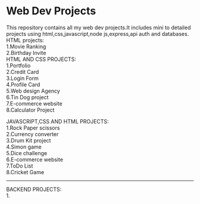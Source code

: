 <h1>Web Dev Projects</h1>
This repository contains all my web dev projects.It includes mini to detailed projects using html,css,javascript,node js,express,api auth and databases.</br>
HTML projects:</br>
1.Movie Ranking</br>
2.Birthday Invite</br>
HTML AND CSS PROJECTS:</br>
1.Portfolio</br> 
2.Credit Card</br>
3.Login Form</br>
4.Profile Card</br>
5.Web design Agency</br>
6.Tin Dog project</br>
7.E-commerce website</br>
8.Calculator Project</br>

JAVASCRIPT,CSS AND HTML PROJECTS:</br>
1.Rock Paper scissors</br>
2.Currency converter</br>
3.Drum Kit project</br>
4.Simon game</br>
5.Dice challenge</br>
6.E-commerce website</br>
7.ToDo List</br>
8.Cricket Game</br>
<hr>
BACKEND PROJECTS:<br>
1.

